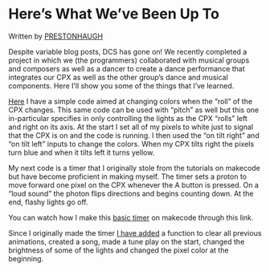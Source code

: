 # Here’s What We’ve Been Up To



Written by  [PRESTONHAUGH](https://prestonsblog2021.wordpress.com/author/prestonhaugh/)

Despite variable blog posts, DCS has gone on! We recently completed a project in which we (the programmers) collaborated with musical groups and composers as well as a dancer to create a dance performance that integrates our CPX as well as the other group’s dance and musical components. Here I’ll show you some of the things that I’ve learned.

[Here](https://makecode.com/_8qY23jKk49Fx) I have a simple code aimed at changing colors when the “roll” of the CPX changes. This same code can be used with “pitch” as well but this one in-particular specifies in only controlling the lights as the CPX “rolls” left and right on its axis. At the start I set all of my pixels to white just to signal that the CPX is on and the code is running. I then used the “on tilt right” and “on tilt left” inputs to change the colors. When my CPX tilts right the pixels turn blue and when it tilts left it turns yellow.

My next code is a timer that I originally stole from the tutorials on makecode but have become proficient in making myself. The timer sets a proton to move forward one pixel on the CPX whenever the A button is pressed. On a “loud sound” the photon flips directions and begins counting down. At the end, flashy lights go off.

You can watch how I make this  [basic timer](https://www.useloom.com/share/185aa3763df74d5093debf706922042d) on makecode through this link.

Since I originally made the timer [I have added](https://makecode.com/_1t4ED5hXtKX2)  a function to clear all previous animations, created a song, made a tune play on the start, changed the brightness of some of the lights and changed the pixel color at the beginning.
